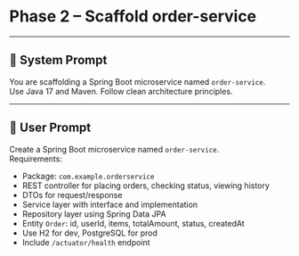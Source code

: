 # Phase 2 – Scaffold order-service

---

## 🧠 System Prompt

You are scaffolding a Spring Boot microservice named `order-service`.  
Use Java 17 and Maven. Follow clean architecture principles.

---

## 💬 User Prompt

Create a Spring Boot microservice named `order-service`.  
Requirements:
- Package: `com.example.orderservice`
- REST controller for placing orders, checking status, viewing history
- DTOs for request/response
- Service layer with interface and implementation
- Repository layer using Spring Data JPA
- Entity `Order`: id, userId, items, totalAmount, status, createdAt
- Use H2 for dev, PostgreSQL for prod
- Include `/actuator/health` endpoint